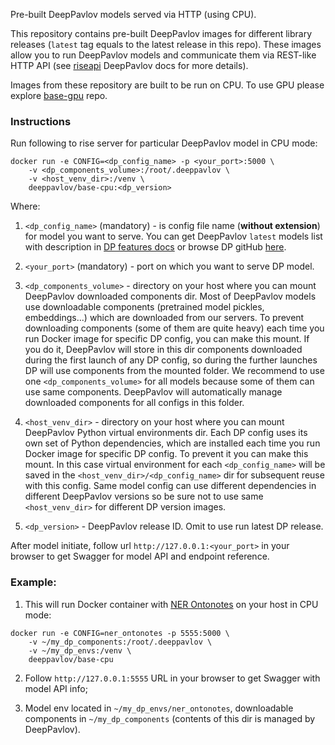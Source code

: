 Pre-built DeepPavlov models served via HTTP (using CPU).



This repository contains pre-built DeepPavlov images for different library releases (`latest` tag equals to the latest
release in this repo). These images allow you to run DeepPavlov models and communicate them via REST-like HTTP API
(see [riseapi](http://docs.deeppavlov.ai/en/master/integrations/rest_api.html) DeepPavlov docs for more details).

Images from these repository are built to be run on CPU. To use GPU please explore
[base-gpu](https://hub.docker.com/r/deeppavlov/base-gpu) repo.

### Instructions

Run following to rise server for particular DeepPavlov model in CPU mode:
```
docker run -e CONFIG=<dp_config_name> -p <your_port>:5000 \
    -v <dp_components_volume>:/root/.deeppavlov \
    -v <host_venv_dir>:/venv \
    deeppavlov/base-cpu:<dp_version>
```

Where:

1. `<dp_config_name>` (mandatory) - is config file name (**without extension**) for model you want to serve. You can get DeepPavlov
`latest` models list with description in [DP features docs](http://docs.deeppavlov.ai/en/master/features/overview.html)
or browse DP gitHub [here](https://github.com/deepmipt/DeepPavlov/tree/master/deeppavlov/configs).

2. `<your_port>` (mandatory) - port on which you want to serve DP model.

3. `<dp_components_volume>` - directory on your host where you can mount DeepPavlov downloaded components dir.
Most of DeepPavlov models use downloadable components (pretrained model pickles, embeddings...) which are downloaded from our
servers. To prevent downloading components (some of them are quite heavy) each time you run Docker image for specific DP
config, you can make this mount. If you do it, DeepPavlov will store in this dir components downloaded during the first 
launch of any DP config, so during the further launches DP will use components from the mounted folder. We recommend to
use one `<dp_components_volume>` for all models because some of them can use same components. DeepPavlov will automatically
manage downloaded components for all configs in this folder.

4. `<host_venv_dir>` - directory on your host where you can mount DeepPavlov Python virtual environments dir. Each DP
config uses its own set of Python dependencies, which are installed each time you run Docker image for specific DP
config. To prevent it you can make this mount. In this case virtual environment for each `<dp_config_name>` will be saved
in the `<host_venv_dir>/<dp_config_name>` dir for subsequent reuse with this config. Same model config can use different
dependencies in different DeepPavlov versions so be sure not to use same `<host_venv_dir>` for different DP version images.

5. `<dp_version>` - DeepPavlov release ID. Omit to use run latest DP release.

After model initiate, follow url `http://127.0.0.1:<your_port>` in your browser to get Swagger for model API and endpoint reference.

### Example:
1. This will run Docker container with [NER Ontonotes](http://docs.deeppavlov.ai/en/master/features/overview.html#ner-model-docs)
on your host in CPU mode: 

```
docker run -e CONFIG=ner_ontonotes -p 5555:5000 \
    -v ~/my_dp_components:/root/.deeppavlov \
    -v ~/my_dp_envs:/venv \
    deeppavlov/base-cpu
```

2. Follow `http://127.0.0.1:5555` URL in your browser to get Swagger with model API info;

3. Model env located in `~/my_dp_envs/ner_ontonotes`, downloadable components in `~/my_dp_components` 
(contents of this dir is managed by DeepPavlov).